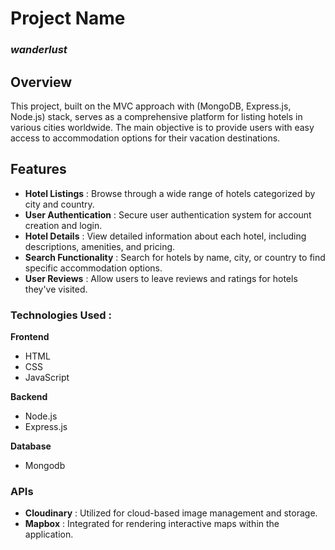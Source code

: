 
# **Project Name**
### *wanderlust*

## Overview
This project, built on the MVC approach with (MongoDB, Express.js, Node.js) stack, serves as a comprehensive platform for listing hotels in various cities worldwide. The main objective is to provide users with easy access to accommodation options for their vacation destinations.

## Features
- **Hotel Listings** : Browse through a wide range of hotels categorized by city and country.
- **User Authentication** : Secure user authentication system for account creation and login.
- **Hotel Details** : View detailed information about each hotel, including descriptions, amenities, and pricing.
- **Search Functionality** : Search for hotels by name, city, or country to find specific accommodation options.
- **User Reviews** : Allow users to leave reviews and ratings for hotels they've visited.

### Technologies Used : 
**Frontend**
- HTML
- CSS
- JavaScript

**Backend**
- Node.js
- Express.js

**Database**
- Mongodb

### APIs
- **Cloudinary** : Utilized for cloud-based image management and storage.
- **Mapbox** : Integrated for rendering interactive maps within the application.
